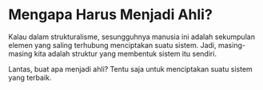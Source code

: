 # Mengapa Harus Menjadi Ahli?

Kalau dalam strukturalisme, sesungguhnya manusia ini adalah sekumpulan elemen yang saling terhubung menciptakan suatu sistem. Jadi, masing-masing kita adalah struktur yang membentuk sistem itu sendiri.

Lantas, buat apa menjadi ahli? Tentu saja untuk menciptakan suatu sistem yang terbaik.